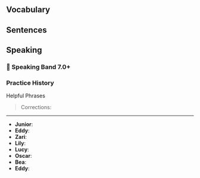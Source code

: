 ## Vocabulary

## Sentences

## Speaking

### 🌟 Speaking Band 7.0+

### Practice History

Helpful Phrases

> Corrections:

---

- **Junior**:
- **Eddy**:
- **Zari**:
- **Lily**:
- **Lucy**:
- **Oscar**:
- **Bea**:
- **Eddy**:
